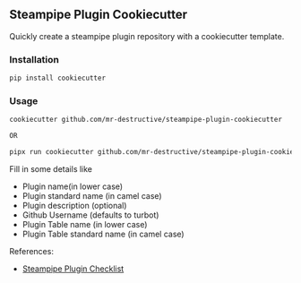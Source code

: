 ## Steampipe Plugin Cookiecutter

Quickly create a steampipe plugin repository with a cookiecutter template.

### Installation

```bash
pip install cookiecutter
```

### Usage

```bash
cookiecutter github.com/mr-destructive/steampipe-plugin-cookiecutter

OR

pipx run cookiecutter github.com/mr-destructive/steampipe-plugin-cookiecutter
```

Fill in some details like

- Plugin name(in lower case)
- Plugin standard name (in camel case)
- Plugin description (optional)
- Github Username (defaults to turbot)
- Plugin Table name (in lower case)
- Plugin Table standard name (in camel case)


References:

- [Steampipe Plugin Checklist](https://steampipe.io/docs/develop/plugin-release-checklist)

